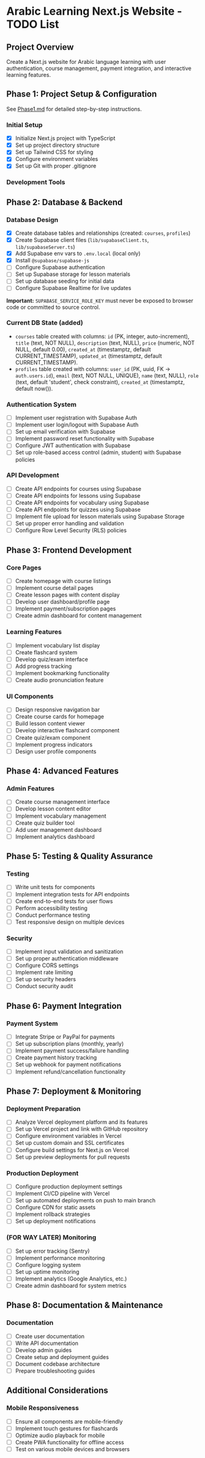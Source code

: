 ﻿# Arabic Learning Next.js Website - TODO List

## Project Overview
Create a Next.js website for Arabic language learning with user authentication, course management, payment integration, and interactive learning features.

## Phase 1: Project Setup & Configuration
See [Phase1.md](Phase1.md) for detailed step-by-step instructions.

### Initial Setup
- [x] Initialize Next.js project with TypeScript
- [x] Set up project directory structure
- [x] Set up Tailwind CSS for styling
- [x] Configure environment variables
- [x] Set up Git with proper .gitignore

### Development Tools

## Phase 2: Database & Backend

### Database Design
-  [x] Create database tables and relationships (created: `courses`, `profiles`)
- [x] Create Supabase client files (`lib/supabaseClient.ts`, `lib/supabaseServer.ts`)
- [x] Add Supabase env vars to `.env.local` (local only)
- [x] Install `@supabase/supabase-js`
- [ ] Configure Supabase authentication
- [ ] Set up Supabase storage for lesson materials
- [ ] Set up database seeding for initial data
- [ ] Configure Supabase Realtime for live updates

**Important:** `SUPABASE_SERVICE_ROLE_KEY` must never be exposed to browser code or committed to source control.

### Current DB State (added)
- `courses` table created with columns: `id` (PK, integer, auto-increment), `title` (text, NOT NULL), `description` (text, NULL), `price` (numeric, NOT NULL, default 0.00), `created_at` (timestamptz, default CURRENT_TIMESTAMP), `updated_at` (timestamptz, default CURRENT_TIMESTAMP).
- `profiles` table created with columns: `user_id` (PK, uuid, FK -> `auth.users.id`), `email` (text, NOT NULL, UNIQUE), `name` (text, NULL), `role` (text, default 'student', check constraint), `created_at` (timestamptz, default now()).

### Authentication System
- [ ] Implement user registration with Supabase Auth
- [ ] Implement user login/logout with Supabase Auth
- [ ] Set up email verification with Supabase
- [ ] Implement password reset functionality with Supabase
- [ ] Configure JWT authentication with Supabase
- [ ] Set up role-based access control (admin, student) with Supabase policies

### API Development
- [ ] Create API endpoints for courses using Supabase
- [ ] Create API endpoints for lessons using Supabase
- [ ] Create API endpoints for vocabulary using Supabase
- [ ] Create API endpoints for quizzes using Supabase
- [ ] Implement file upload for lesson materials using Supabase Storage
- [ ] Set up proper error handling and validation
- [ ] Configure Row Level Security (RLS) policies

## Phase 3: Frontend Development

### Core Pages
- [ ] Create homepage with course listings
- [ ] Implement course detail pages
- [ ] Create lesson pages with content display
- [ ] Develop user dashboard/profile page
- [ ] Implement payment/subscription pages
- [ ] Create admin dashboard for content management

### Learning Features
- [ ] Implement vocabulary list display
- [ ] Create flashcard system
- [ ] Develop quiz/exam interface
- [ ] Add progress tracking
- [ ] Implement bookmarking functionality
- [ ] Create audio pronunciation feature

### UI Components
- [ ] Design responsive navigation bar
- [ ] Create course cards for homepage
- [ ] Build lesson content viewer
- [ ] Develop interactive flashcard component
- [ ] Create quiz/exam component
- [ ] Implement progress indicators
- [ ] Design user profile components

## Phase 4: Advanced Features


### Admin Features
- [ ] Create course management interface
- [ ] Develop lesson content editor
- [ ] Implement vocabulary management
- [ ] Create quiz builder tool
- [ ] Add user management dashboard
- [ ] Implement analytics dashboard

## Phase 5: Testing & Quality Assurance

### Testing
- [ ] Write unit tests for components
- [ ] Implement integration tests for API endpoints
- [ ] Create end-to-end tests for user flows
- [ ] Perform accessibility testing
- [ ] Conduct performance testing
- [ ] Test responsive design on multiple devices

### Security
- [ ] Implement input validation and sanitization
- [ ] Set up proper authentication middleware
- [ ] Configure CORS settings
- [ ] Implement rate limiting
- [ ] Set up security headers
- [ ] Conduct security audit

## Phase 6: Payment Integration

### Payment System
- [ ] Integrate Stripe or PayPal for payments
- [ ] Set up subscription plans (monthly, yearly)
- [ ] Implement payment success/failure handling
- [ ] Create payment history tracking
- [ ] Set up webhook for payment notifications
- [ ] Implement refund/cancellation functionality

## Phase 7: Deployment & Monitoring

### Deployment Preparation
- [ ] Analyze Vercel deployment platform and its features
- [ ] Set up Vercel project and link with GitHub repository
- [ ] Configure environment variables in Vercel
- [ ] Set up custom domain and SSL certificates
- [ ] Configure build settings for Next.js on Vercel
- [ ] Set up preview deployments for pull requests

### Production Deployment
- [ ] Configure production deployment settings
- [ ] Implement CI/CD pipeline with Vercel
- [ ] Set up automated deployments on push to main branch
- [ ] Configure CDN for static assets
- [ ] Implement rollback strategies
- [ ] Set up deployment notifications

### (FOR WAY LATER) Monitoring
- [ ] Set up error tracking (Sentry)
- [ ] Implement performance monitoring
- [ ] Configure logging system
- [ ] Set up uptime monitoring
- [ ] Implement analytics (Google Analytics, etc.)
- [ ] Create admin dashboard for system metrics

## Phase 8: Documentation & Maintenance

### Documentation
- [ ] Create user documentation
- [ ] Write API documentation
- [ ] Develop admin guides
- [ ] Create setup and deployment guides
- [ ] Document codebase architecture
- [ ] Prepare troubleshooting guides

## Additional Considerations


### Mobile Responsiveness
- [ ] Ensure all components are mobile-friendly
- [ ] Implement touch gestures for flashcards
- [ ] Optimize audio playback for mobile
- [ ] Create PWA functionality for offline access
- [ ] Test on various mobile devices and browsers
